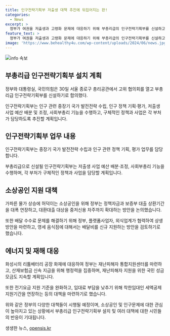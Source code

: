 ```yaml
---
title: 인구전략기획부 저출생 대책 추진에 뒤집어지는 판!
categories:
  - News
excerpt: >
  정부가 여권을 저출생과 고령화 문제에 대응하기 위해 부총리급의 인구전략기획부를 신설하고, 다음달 중 관련 법안을 발의할 계획이라고 밝혔다. 이를 통해 저출산·고령화 대응을 강화하고 여당은 총괄·조정 및 저출생 예산 등을 인구전략기획부에 권한을 부여할 예정이며, 소상공인을 위한 부담 완화 방안도 논의 중이다. 또한 화성시의 리튬배터리 공장 화재에 대한 지원방안도 발표되었다. TF를 운영하여 전지 화재 재발 방지를 위한 종합대책을 마련하기로 했다. (문단 요약 150자)
feature_text: >
  정부가 여권을 저출생과 고령화 문제에 대응하기 위해 부총리급의 인구전략기획부를 신설하고, 다음달 중 관련 법안을 발의할 계획이라고 밝혔다. 이를 통해 저출산·고령화 대응을 강화하고 여당은 총괄·조정 및 저출생 예산 등을 인구전략기획부에 권한을 부여할 예정이며, 소상공인을 위한 부담 완화 방안도 논의 중이다. 또한 화성시의 리튬배터리 공장 화재에 대한 지원방안도 발표되었다. TF를 운영하여 전지 화재 재발 방지를 위한 종합대책을 마련하기로 했다. (문단 요약 150자)
image: 'https://www.behealthy4u.com/wp-content/uploads/2024/06/news.jpg'
---
```


<p><img src="https://www.behealthy4u.com/wp-content/uploads/2024/06/news.jpg" alt="info 속보" /></p>

<h2 data-ke-size="size26">부총리급 인구전략기획부 설치 계획</h2>

<p data-ke-size="size16">정부와 대통령실, 국민의힘은 30일 서울 종로구 총리공관에서 고위 협의회를 열고 부총리급 인구전략기획부를 신설하기로 합의했다.</p>

<p>인구전략기획부는 인구 관련 중장기 국가 발전전략 수립, 인구 정책 기획·평가, 저출생 사업 예산 배분 및 조정, 사회부총리 기능을 수행하고, 구체적인 정책과 사업은 각 부처가 담당하도록 추진할 계획입니다.</p>

<h2 data-ke-size="size26">인구전략기획부 업무 내용</h2>

<p data-ke-size="size16">인구전략기획부는 중장기 국가 발전전략 수립과 인구 관련 정책 기획, 평가 업무를 담당합니다.</p>

<p>부총리급으로 신설될 인구전략기획부는 저출생 사업 예산 배분·조정, 사회부총리 기능을 수행하며, 각 부처가 구체적인 정책과 사업을 담당할 계획입니다.</p>

<h2 data-ke-size="size26">소상공인 지원 대책</h2>

<p data-ke-size="size16">가파른 물가 상승에 허덕이는 소상공인을 위해 정부는 정책자금과 보증부 대출 상환기간을 대폭 연장하고, 대환대출 대상을 중저신용 차주까지 확대하는 방안을 논의했습니다.</p>

<p>또한 배달 수수료 문제를 해결하기 위해 정부, 플랫폼사업자, 외식업계가 협력하여 상생방안을 마련하고, 영세 음식점에 대해서는 배달비를 신규 지원하는 방안을 검토하기로 했습니다.</p>

<h2 data-ke-size="size26">에너지 및 재해 대응</h2>

<p data-ke-size="size16">화성시의 리튬배터리 공장 화재에 대응하여 정부는 재난피해자 통합지원센터를 마련하고, 산재보험금 신속 지급을 위해 행정력을 집중하며, 재난피해자 지원을 위한 국민 성금 모금도 지속할 계획입니다.</p>

<p>또한 전기요금 지원 기준을 완화하고, 임대료 부담을 낮추기 위해 착한임대인 세액공제 지원기간을 연장하는 등의 대책을 마련하기로 했습니다.</p>

<p>위와 같은 정부의 다양한 대책들이 시행될 예정이며, 소상공인 및 인구문제에 대한 관심이 높아지고 있는 상황에서 부총리급 인구전략기획부 설치 및 여러 대책에 대한 시민들의 반응이 기대됩니다.</p>
생생한 뉴스, <a href="https://opensis.kr" rel="dofollow">opensis.kr</a>


